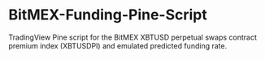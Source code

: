 # BitMEX-Funding-Pine-Script
TradingView Pine script for the BitMEX XBTUSD perpetual swaps contract premium index (XBTUSDPI) and emulated predicted funding rate.
